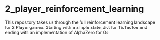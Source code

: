 # 2_player_reinforcement_learning
This repository takes us through the full reinforcement learning landscape for 2 Player games. Starting with a simple state_dict for TicTacToe and ending with an implementation of AlphaZero for Go
